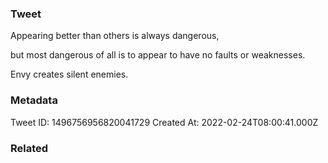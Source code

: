 ### Tweet
Appearing better than others is always dangerous,

but most dangerous of all is to appear to have no faults or weaknesses.

Envy creates silent enemies.

### Metadata
Tweet ID: 1496756956820041729
Created At: 2022-02-24T08:00:41.000Z

### Related

